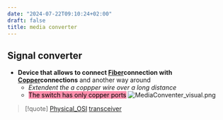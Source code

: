 ```yaml
---
date: "2024-07-22T09:10:24+02:00"
draft: false
title: media converter
---
```


## Signal converter

-   **Device that allows to connect
    [Fiber](/Notes/posts/Network/Phisicall/Fiber)connection with
    [Copper](/Notes/posts/Network/Phisicall/Copper)connections** and
    another way around
    -   *Extendent the a coppper wire over a long distance*
    -   <mark style="background: #FF5582A6;">The switch has only copper
        ports</mark>
        ![MediaConventer_visual.png](/Notes/MediaConventer_visual.png)

> \[!quote\] [Physical_OSI](/Notes/posts/Network/Ref_OSI/Physical_OSI)
> [transceiver](/Notes/posts/Network/Phisicall/transceiver)
